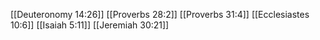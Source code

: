 [[Deuteronomy 14:26]]
[[Proverbs 28:2]]
[[Proverbs 31:4]]
[[Ecclesiastes 10:6]]
[[Isaiah 5:11]]
[[Jeremiah 30:21]]
